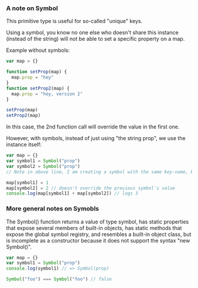### A note on Symbol

This primitive type is useful for so-called "unique" keys.

Using a symbol, you know no one else who doesn't share this instance (instead of the string) will not be able to set a specific property on a map.

Example without symbols:

```js
var map = {}

function setProp(map) {
  map.prop = "hey"
}
function setProp2(map) {
  map.prop = "hey, version 2"
}

setProp(map)
setProp2(map)
```

In this case, the 2nd function call will override the value in the first one.

However, with symbols, instead of just using "the string prop", we use the instance itself:

```js
var map = {}
var symbol1 = Symbol("prop")
var symbol2 = Symbol("prop")
// Note in above line, I am creating a symbol with the same key-name, but a different instance of Symbol will be created – so it's a different symbol!

map[symbol1] = 1
map[symbol2] = 2 // doesn't override the previous symbol's value
console.log(map[symbol1] + map[symbol2]) // logs 3
```

### More general notes on Symobls

The Symbol() function returns a value of type symbol, has static properties that expose several members of built-in objects, has static methods that expose the global symbol registry, and resembles a built-in object class, but is incomplete as a constructor because it does not support the syntax "new Symbol()".

```js
var map = {}
var symbol1 = Symbol("prop")
console.log(symbol1) // => Symbol(prop)
```

```js
Symbol("foo") === Symbol("foo") // false
```
